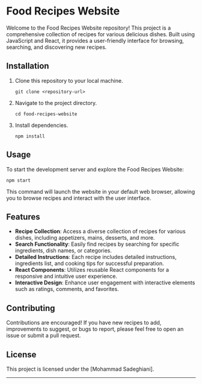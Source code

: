 
# Food Recipes Website

Welcome to the Food Recipes Website repository! This project is a comprehensive collection of recipes for various delicious dishes. Built using JavaScript and React, it provides a user-friendly interface for browsing, searching, and discovering new recipes.

## Installation

1. Clone this repository to your local machine.
   ```
   git clone <repository-url>
   ```

2. Navigate to the project directory.
   ```
   cd food-recipes-website
   ```

3. Install dependencies.
   ```
   npm install
   ```

## Usage

To start the development server and explore the Food Recipes Website:

```
npm start
```

This command will launch the website in your default web browser, allowing you to browse recipes and interact with the user interface.

## Features

- **Recipe Collection**: Access a diverse collection of recipes for various dishes, including appetizers, mains, desserts, and more.
- **Search Functionality**: Easily find recipes by searching for specific ingredients, dish names, or categories.
- **Detailed Instructions**: Each recipe includes detailed instructions, ingredients list, and cooking tips for successful preparation.
- **React Components**: Utilizes reusable React components for a responsive and intuitive user experience.
- **Interactive Design**: Enhance user engagement with interactive elements such as ratings, comments, and favorites.

## Contributing

Contributions are encouraged! If you have new recipes to add, improvements to suggest, or bugs to report, please feel free to open an issue or submit a pull request.

## License

This project is licensed under the [Mohammad Sadeghiani].

---
